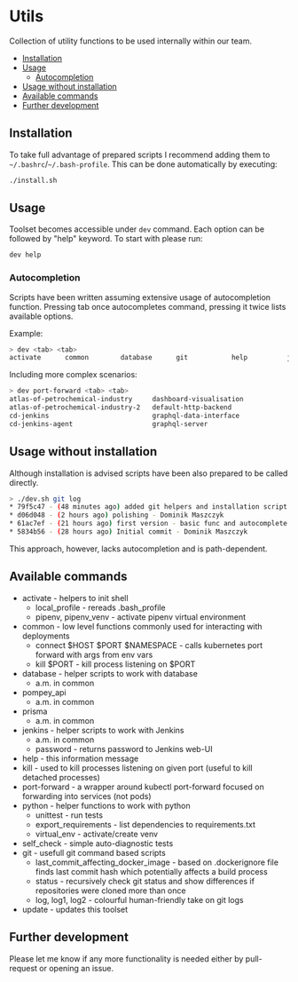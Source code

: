 # Utils
Collection of utility functions to be used internally within our team.

- [Installation](#installation)
- [Usage](#usage)
   - [Autocompletion](#autocompletion)
- [Usage without installation](#usage-without-installation)
- [Available commands](#available-commands)
- [Further development](#further-development)

## Installation 
To take full advantage of prepared scripts I recommend adding them to `~/.bashrc`/`~/.bash-profile`. This can be done automatically by executing:
```bash
./install.sh
```

## Usage
Toolset becomes accessible under `dev` command. Each option can be followed by "help" keyword. To start with please run:
```bash
dev help
```

### Autocompletion 
Scripts have been written assuming extensive usage of autocompletion function. Pressing tab once autocompletes command, pressing it twice lists available options.
 
Example:
```bash
> dev <tab> <tab>
activate      common        database      git           help          jenkins       kill          port-forward  python        self_check    update 
```
Including more complex scenarios:
```bash
> dev port-forward <tab> <tab>
atlas-of-petrochemical-industry     dashboard-visualisation             heapster                            jenkins-ui-nodeport                 main-nginx-ingress-default-backend  regression-model                    upic-model
atlas-of-petrochemical-industry-2   default-http-backend                help                                kube-dns                            metrics-server                      statistical-analysis                web
cd-jenkins                          graphql-data-interface              information-system                  kubernetes                          pompey-api                          thrift-model-interface              
cd-jenkins-agent                    graphql-server                      information-system-db               main-nginx-ingress-controller       prisma                              tiller-deploy  
```

## Usage without installation
Although installation is advised scripts have been also prepared to be called directly.
```bash
> ./dev.sh git log
* 79f5c47 - (48 minutes ago) added git helpers and installation script - Dominik Maszczyk (HEAD -> master, origin/master, origin/HEAD)
* d06d048 - (2 hours ago) polishing - Dominik Maszczyk
* 61ac7ef - (21 hours ago) first version - basic func and autocomplete - Dominik Maszczyk
* 5834b56 - (28 hours ago) Initial commit - Dominik Maszczyk
```
This approach, however, lacks autocompletion and is path-dependent.

## Available commands
- activate     - helpers to init shell
   - local_profile       - rereads .bash_profile
   - pipenv, pipenv_venv - activate pipenv virtual environment
- common       - low level functions commonly used for interacting with deployments
   - connect \$HOST \$PORT \$NAMESPACE - calls kubernetes port forward with args from env vars
   - kill \$PORT                       - kill process listening on \$PORT
- database     - helper scripts to work with database
   - a.m. in common
- pompey_api
   - a.m. in common
- prisma
   - a.m. in common
- jenkins      - helper scripts to work with Jenkins
   - a.m. in common
   - password - returns password to Jenkins web-UI
- help         - this information message
- kill         - used to kill processes listening on given port (useful to kill detached processes)
- port-forward - a wrapper around kubectl port-forward focused on forwarding into services (not pods)
- python       - helper functions to work with python
   - unittest            - run tests
   - export_requirements - list dependencies to requirements.txt
   - virtual_env         - activate/create venv
- self_check   - simple auto-diagnostic tests
- git          - usefull git command based scripts
   - last_commit_affecting_docker_image  - based on .dockerignore file finds last commit hash which potentially affects a build process
   - status                              - recursively check git status and show differences if repositories were cloned more than once
   - log, log1, log2                     - colourful human-friendly take on git logs
- update       - updates this toolset

## Further development
Please let me know if any more functionality is needed either by pull-request or opening an issue.
